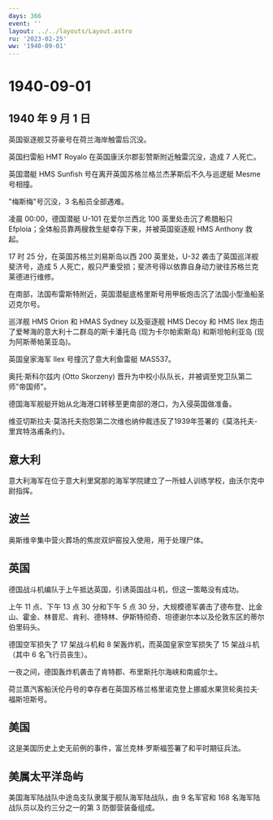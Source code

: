 ```yaml
---
days: 366
event: ''
layout: ../../layouts/Layout.astro
ru: '2023-02-25'
ww: '1940-09-01'
---
```


# 1940-09-01

## 1940 年 9 月 1 日

英国驱逐舰艾芬豪号在荷兰海岸触雷后沉没。

英国扫雷船 HMT Royalo 在英国康沃尔郡彭赞斯附近触雷沉没，造成 7 人死亡。

英国潜艇 HMS Sunfish 号在离开英国苏格兰格兰杰茅斯后不久与巡逻艇 Mesme
号相撞。

"梅斯梅"号沉没，3 名船员全部遇难。

凌晨 00:00，德国潜艇 U-101 在爱尔兰西北 100 英里处击沉了希腊船只
Efploia；全体船员靠两艘救生艇幸存下来，并被英国驱逐舰 HMS Anthony 救起。

17 时 25 分，在英国苏格兰刘易斯岛以西 200 英里处，U-32
袭击了英国巡洋舰斐济号，造成 5
人死亡，舰只严重受损；斐济号得以依靠自身动力驶往苏格兰克莱德进行维修。

在南部，法国布雷斯特附近，英国潜艇底格里斯号用甲板炮击沉了法国小型渔船圣迈克尔号。

巡洋舰 HMS Orion 和 HMAS Sydney 以及驱逐舰 HMS Decoy 和 HMS Ilex
炮击了爱琴海的意大利十二群岛的斯卡潘托岛 (现为卡尔帕索斯岛)
和斯坦帕利亚岛 (现为阿斯蒂帕莱亚岛)。

英国皇家海军 Ilex 号撞沉了意大利鱼雷艇 MAS537。

奥托·斯科尔兹内 (Otto Skorzeny)
晋升为中校小队队长，并被调至党卫队第二师"帝国师"。

德国海军舰艇开始从北海港口转移至更南部的港口，为入侵英国做准备。

维亚切斯拉夫·莫洛托夫抱怨第二次维也纳仲裁违反了1939年签署的《莫洛托夫-里宾特洛甫条约》。

## 意大利

意大利海军在位于意大利里窝那的海军学院建立了一所蛙人训练学校，由沃尔克中尉指挥。

## 波兰

奥斯维辛集中营火葬场的焦炭双炉窑投入使用，用于处理尸体。

## 英国

德国战斗机编队于上午抵达英国，引诱英国战斗机，但这一策略没有成功。

上午 11 点、下午 13 点 30 分和下午 5 点 30
分，大规模德军袭击了德布登、比金山、霍金、林普尼、肯利、德特林、伊斯特彻奇、坦德谢尔本以及伦敦东区的蒂尔伯里码头。

德国空军损失了 17 架战斗机和 8 架轰炸机，而英国皇家空军损失了 15
架战斗机（其中 6 名飞行员丧生）。

一夜之间，德国轰炸机袭击了肯特郡、布里斯托尔海峡和南威尔士。

荷兰蒸汽客船沃伦丹号的幸存者在英国苏格兰格里诺克登上挪威水果货轮奥拉夫·福斯坦斯号。

## 美国

这是美国历史上史无前例的事件，富兰克林·罗斯福签署了和平时期征兵法。

## 美属太平洋岛屿

美国海军陆战队中途岛支队隶属于舰队海军陆战队，由 9 名军官和 168
名海军陆战队员以及约三分之一的第 3 防御营装备组成。